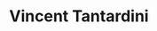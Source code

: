 ---
title: 'Vincent Tantardini'
url: 'https://vnn.io/'
tags: ['product designer', 'ui', 'ux', 'photography']
nsfw: false
rss: false
---